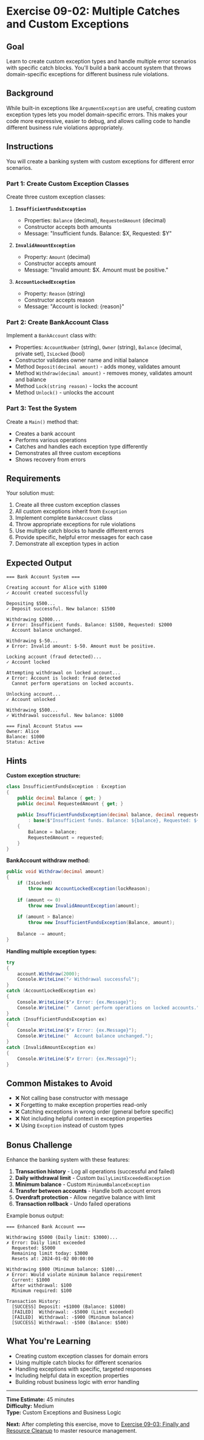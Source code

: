 # Exercise 09-02: Multiple Catches and Custom Exceptions

## Goal

Learn to create custom exception types and handle multiple error scenarios with specific catch blocks. You'll build a bank account system that throws domain-specific exceptions for different business rule violations.

## Background

While built-in exceptions like `ArgumentException` are useful, creating custom exception types lets you model domain-specific errors. This makes your code more expressive, easier to debug, and allows calling code to handle different business rule violations appropriately.

## Instructions

You will create a banking system with custom exceptions for different error scenarios.

### Part 1: Create Custom Exception Classes

Create three custom exception classes:

1. **`InsufficientFundsException`**
   - Properties: `Balance` (decimal), `RequestedAmount` (decimal)
   - Constructor accepts both amounts
   - Message: "Insufficient funds. Balance: $X, Requested: $Y"

2. **`InvalidAmountException`**
   - Property: `Amount` (decimal)
   - Constructor accepts amount
   - Message: "Invalid amount: $X. Amount must be positive."

3. **`AccountLockedException`**
   - Property: `Reason` (string)
   - Constructor accepts reason
   - Message: "Account is locked: {reason}"

### Part 2: Create BankAccount Class

Implement a `BankAccount` class with:
- Properties: `AccountNumber` (string), `Owner` (string), `Balance` (decimal, private set), `IsLocked` (bool)
- Constructor validates owner name and initial balance
- Method `Deposit(decimal amount)` - adds money, validates amount
- Method `Withdraw(decimal amount)` - removes money, validates amount and balance
- Method `Lock(string reason)` - locks the account
- Method `Unlock()` - unlocks the account

### Part 3: Test the System

Create a `Main()` method that:
- Creates a bank account
- Performs various operations
- Catches and handles each exception type differently
- Demonstrates all three custom exceptions
- Shows recovery from errors

## Requirements

Your solution must:
1. Create all three custom exception classes
2. All custom exceptions inherit from `Exception`
3. Implement complete `BankAccount` class
4. Throw appropriate exceptions for rule violations
5. Use multiple catch blocks to handle different errors
6. Provide specific, helpful error messages for each case
7. Demonstrate all exception types in action

## Expected Output

```
=== Bank Account System ===

Creating account for Alice with $1000
✓ Account created successfully

Depositing $500...
✓ Deposit successful. New balance: $1500

Withdrawing $2000...
✗ Error: Insufficient funds. Balance: $1500, Requested: $2000
  Account balance unchanged.

Withdrawing $-50...
✗ Error: Invalid amount: $-50. Amount must be positive.

Locking account (fraud detected)...
✓ Account locked

Attempting withdrawal on locked account...
✗ Error: Account is locked: fraud detected
  Cannot perform operations on locked accounts.

Unlocking account...
✓ Account unlocked

Withdrawing $500...
✓ Withdrawal successful. New balance: $1000

=== Final Account Status ===
Owner: Alice
Balance: $1000
Status: Active
```

## Hints

**Custom exception structure:**
```csharp
class InsufficientFundsException : Exception
{
    public decimal Balance { get; }
    public decimal RequestedAmount { get; }
    
    public InsufficientFundsException(decimal balance, decimal requested)
        : base($"Insufficient funds. Balance: ${balance}, Requested: ${requested}")
    {
        Balance = balance;
        RequestedAmount = requested;
    }
}
```

**BankAccount withdraw method:**
```csharp
public void Withdraw(decimal amount)
{
    if (IsLocked)
        throw new AccountLockedException(lockReason);
    
    if (amount <= 0)
        throw new InvalidAmountException(amount);
    
    if (amount > Balance)
        throw new InsufficientFundsException(Balance, amount);
    
    Balance -= amount;
}
```

**Handling multiple exception types:**
```csharp
try
{
    account.Withdraw(2000);
    Console.WriteLine("✓ Withdrawal successful");
}
catch (AccountLockedException ex)
{
    Console.WriteLine($"✗ Error: {ex.Message}");
    Console.WriteLine("  Cannot perform operations on locked accounts.");
}
catch (InsufficientFundsException ex)
{
    Console.WriteLine($"✗ Error: {ex.Message}");
    Console.WriteLine("  Account balance unchanged.");
}
catch (InvalidAmountException ex)
{
    Console.WriteLine($"✗ Error: {ex.Message}");
}
```

## Common Mistakes to Avoid

- ❌ Not calling base constructor with message
- ❌ Forgetting to make exception properties read-only
- ❌ Catching exceptions in wrong order (general before specific)
- ❌ Not including helpful context in exception properties
- ❌ Using `Exception` instead of custom types

## Bonus Challenge

Enhance the banking system with these features:

1. **Transaction history** - Log all operations (successful and failed)
2. **Daily withdrawal limit** - Custom `DailyLimitExceededException`
3. **Minimum balance** - Custom `MinimumBalanceException`
4. **Transfer between accounts** - Handle both account errors
5. **Overdraft protection** - Allow negative balance with limit
6. **Transaction rollback** - Undo failed operations

Example bonus output:
```
=== Enhanced Bank Account ===

Withdrawing $5000 (Daily limit: $3000)...
✗ Error: Daily limit exceeded
  Requested: $5000
  Remaining limit today: $3000
  Resets at: 2024-01-02 00:00:00

Withdrawing $900 (Minimum balance: $100)...
✗ Error: Would violate minimum balance requirement
  Current: $1000
  After withdrawal: $100
  Minimum required: $100

Transaction History:
  [SUCCESS] Deposit: +$1000 (Balance: $1000)
  [FAILED]  Withdrawal: -$5000 (Limit exceeded)
  [FAILED]  Withdrawal: -$900 (Minimum balance)
  [SUCCESS] Withdrawal: -$500 (Balance: $500)
```

## What You're Learning

- Creating custom exception classes for domain errors
- Using multiple catch blocks for different scenarios
- Handling exceptions with specific, targeted responses
- Including helpful data in exception properties
- Building robust business logic with error handling

---

**Time Estimate:** 45 minutes  
**Difficulty:** Medium  
**Type:** Custom Exceptions and Business Logic

**Next:** After completing this exercise, move to [Exercise 09-03: Finally and Resource Cleanup](../03-finally-cleanup/) to master resource management.